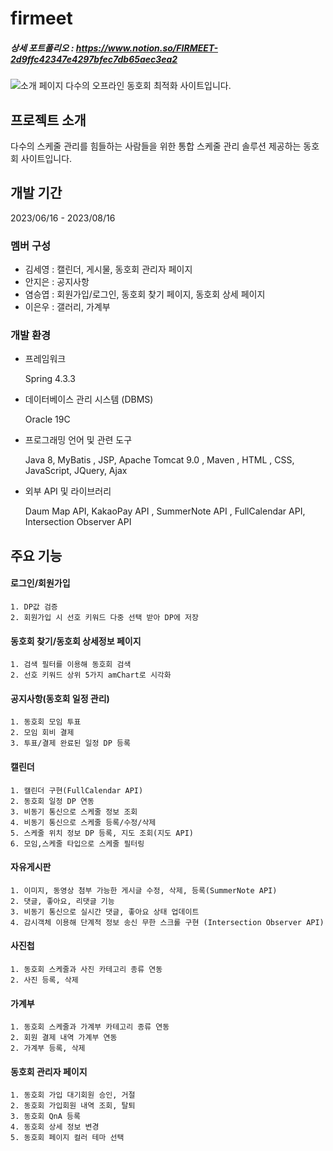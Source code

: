 # firmeet
##### 상세 포트폴리오 :  https://www.notion.so/FIRMEET-2d9ffc42347e4297bfec7db65aec3ea2
![소개 페이지](https://github.com/FIR-MEET/firmeet/assets/131581968/3b9b5000-d0b4-4bea-8d9b-0f3f03ae892c)
다수의 오프라인 동호회 최적화 사이트입니다.


## 프로젝트 소개
다수의 스케줄 관리를 힘들하는 사람들을 위한 통합 스케줄 관리 솔루션 제공하는 동호회 사이트입니다.



## 개발 기간
2023/06/16 - 2023/08/16


### 멤버 구성
- 김세영 : 캘린더, 게시물, 동호회 관리자 페이지
- 안지은 : 공지사항
- 염승엽 : 회원가입/로그인, 동호회 찾기 페이지, 동호회 상세 페이지
- 이은우 : 갤러리, 가계부

### 개발 환경
- 프레임워크
   
    Spring 4.3.3


- 데이터베이스 관리 시스템 (DBMS)

  
    Oracle 19C

- 프로그래밍 언어 및 관련 도구

  
    Java 8, MyBatis , JSP, Apache Tomcat 9.0 , Maven , HTML , CSS, JavaScript, JQuery, Ajax

- 외부 API 및 라이브러리

  
    Daum Map API, KakaoPay API , SummerNote API , FullCalendar  API, Intersection Observer API




## 주요 기능


#### 로그인/회원가입


    1. DP값 검증
    2. 회원가입 시 선호 키워드 다중 선택 받아 DP에 저장


#### 동호회 찾기/동호회 상세정보 페이지


    1. 검색 필터를 이용해 동호회 검색
    2. 선호 키워드 상위 5가지 amChart로 시각화


#### 공지사항(동호회 일정 관리)


    1. 동호회 모임 투표
    2. 모임 회비 결제
    3. 투표/결제 완료된 일정 DP 등록


#### 캘린더


    1. 캘린더 구현(FullCalendar API)
    2. 동호회 일정 DP 연동 
    3. 비동기 통신으로 스케줄 정보 조회
    4. 비동기 통신으로 스케줄 등록/수정/삭제
    5. 스케줄 위치 정보 DP 등록, 지도 조회(지도 API)
    6. 모임,스케줄 타입으로 스케줄 필터링


#### 자유게시판


    1. 이미지, 동영상 첨부 가능한 게시글 수정, 삭제, 등록(SummerNote API)
    2. 댓글, 좋아요, 리댓글 기능
    3. 비동기 통신으로 실시간 댓글, 좋아요 상태 업데이트
    4. 감시객체 이용해 단계적 정보 송신 무한 스크롤 구현 (Intersection Observer API)

    
#### 사진첩


    1. 동호회 스케줄과 사진 카테고리 종류 연동
    2. 사진 등록, 삭제


#### 가계부


    1. 동호회 스케줄과 가계부 카테고리 종류 연동
    2. 회원 결제 내역 가계부 연동
    2. 가계부 등록, 삭제


#### 동호회 관리자 페이지


    1. 동호회 가입 대기회원 승인, 거절
    2. 동호회 가입회원 내역 조회, 탈퇴
    3. 동호회 QnA 등록
    4. 동호회 상세 정보 변경
    5. 동호회 페이지 컬러 테마 선택


